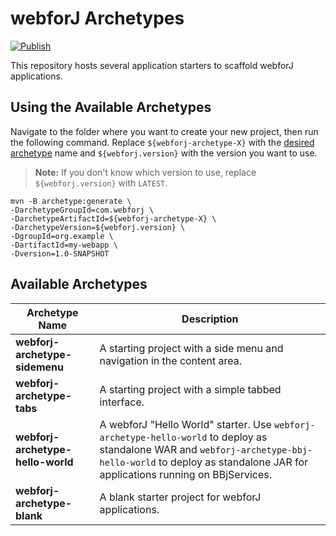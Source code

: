 # webforJ Archetypes

[![Publish](https://github.com/webforj/webforj-archetypes/actions/workflows/publish.yml/badge.svg)](https://github.com/webforj/webforj-archetypes/actions/workflows/publish.yml)

This repository hosts several application starters to scaffold webforJ applications.

## Using the Available Archetypes

Navigate to the folder where you want to create your new project, then run the following command. Replace `${webforj-archetype-X}` with the [desired archetype](#available-archetypes) name and `${webforj.version}` with the version you want to use.

> **Note:** If you don't know which version to use, replace `${webforj.version}` with `LATEST`.

```shell
mvn -B archetype:generate \
-DarchetypeGroupId=com.webforj \
-DarchetypeArtifactId=${webforj-archetype-X} \
-DarchetypeVersion=${webforj.version} \
-DgroupId=org.example \
-DartifactId=my-webapp \
-Dversion=1.0-SNAPSHOT
```

## Available Archetypes

| Archetype Name | Description |
|----------------|-------------|
| **webforj-archetype-sidemenu** | A starting project with a side menu and navigation in the content area. |
| **webforj-archetype-tabs** | A starting project with a simple tabbed interface. |
| **webforj-archetype-hello-world** | A webforJ "Hello World" starter. Use `webforj-archetype-hello-world` to deploy as standalone WAR and `webforj-archetype-bbj-hello-world` to deploy as standalone JAR for applications running on BBjServices. |
| **webforj-archetype-blank** | A blank starter project for webforJ applications. |
